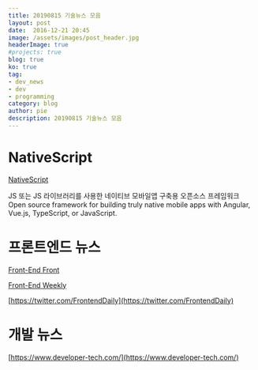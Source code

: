 ```yaml
---
title: 20190815 기술뉴스 모음
layout: post
date:  2016-12-21 20:45
image: /assets/images/post_header.jpg
headerImage: true
#projects: true
blog: true
ko: true
tag:
- dev_news
- dev
- programming
category: blog
author: pie
description: 20190815 기술뉴스 모음
---
```


# NativeScript
[NativeScript](https://www.nativescript.org/)

JS 또는 JS 라이브러리를 사용한 네이티브 모바일앱 구축용 오픈소스 프레임워크
Open source framework for building truly native mobile apps with Angular, Vue.js, TypeScript, or JavaScript.


# 프론트엔드 뉴스
[Front-End Front](https://frontendfront.com/)

[Front-End Weekly](https://frontendweekly.co/)

[https://twitter.com/FrontendDaily](https://twitter.com/FrontendDaily)

# 개발 뉴스
[https://www.developer-tech.com/](https://www.developer-tech.com/)


